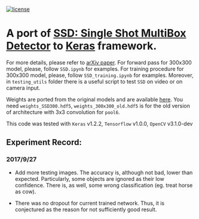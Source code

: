 [![license](https://img.shields.io/github/license/mashape/apistatus.svg)](LICENSE)
# A port of [SSD: Single Shot MultiBox Detector](https://github.com/weiliu89/caffe/tree/ssd) to [Keras](https://keras.io) framework.
For more details, please refer to [arXiv paper](http://arxiv.org/abs/1512.02325).
For forward pass for 300x300 model, please, follow `SSD.ipynb` for examples. For training procedure for 300x300 model, please, follow `SSD_training.ipynb` for examples. Moreover, in `testing_utils` folder there is a useful script to test `SSD` on video or on camera input.

Weights are ported from the original models and are available [here](https://mega.nz/#F!7RowVLCL!q3cEVRK9jyOSB9el3SssIA). You need `weights_SSD300.hdf5`, `weights_300x300_old.hdf5` is for the old version of architecture with 3x3 convolution for `pool6`.

This code was tested with `Keras` v1.2.2, `Tensorflow` v1.0.0, `OpenCV` v3.1.0-dev



## Experiment Record:

### 2017/9/27

- Add more testing images. The accuracy is, although not bad, lower than expected. Particularly, some objects are ignored as their low confidence. There is, as well, some wrong classification (eg. treat horse as cow).

- There was no dropout for current trained network. Thus, it is conjectured as the reason for not sufficiently good result.